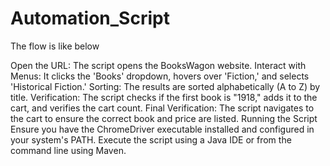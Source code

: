 # Automation_Script

The flow is like below

Open the URL: The script opens the BooksWagon website.
Interact with Menus: It clicks the 'Books' dropdown, hovers over 'Fiction,' and selects 'Historical Fiction.'
Sorting: The results are sorted alphabetically (A to Z) by title.
Verification: The script checks if the first book is "1918," adds it to the cart, and verifies the cart count.
Final Verification: The script navigates to the cart to ensure the correct book and price are listed.
Running the Script
Ensure you have the ChromeDriver executable installed and configured in your system's PATH.
Execute the script using a Java IDE or from the command line using Maven.
